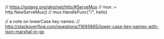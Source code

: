 // https://golang.org/pkg/net/http/#ServeMux
//   mux := http.NewServeMux()
//   mux.HandleFunc("/", hello)

// a note on lowerCase key names:
// http://stackoverflow.com/questions/11693865/lower-case-key-names-with-json-marshal-in-go